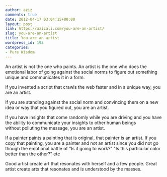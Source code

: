 ```yaml
---
author: aziz
comments: true
date: 2012-04-17 03:04:15+00:00
layout: post
link: https://azizali.com/you-are-an-artist/
slug: you-are-an-artist
title: You are an artist
wordpress_id: 193
categories:
- Pure Wisdom
---
```


An artist is not the one who paints. An artist is the one who does the emotional labor of going against the social norms to figure out something unique and communicates it in a form.

If you invented a script that crawls the web faster and in a unique way, you are an artist.

If you are standing against the social norm and convincing them on a new idea or way that you figured out, you are an artist.

If you have insights that come randomly while you are driving and you have the ability to communicate your insights to other human beings without polluting the message, you are an artist.

If a painter paints a painting that is original, that painter is an artist. If you copy that painting, you are a painter and not an artist since you did not go though the emotional battle of "Is it going to work?" "Is this particular color better than the other?" etc

Good artist create art that resonates with herself and a few people. Great artist create arts that resonates and is understood by the masses.
